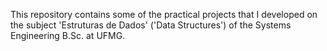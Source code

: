 This repository contains some of the practical projects that I developed on the subject 'Estruturas de Dados' ('Data Structures') of the Systems Engineering B.Sc. at UFMG.

